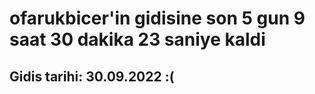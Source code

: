 # ofarukbicer'in gidisine son 5 gun 9 saat 30 dakika 23 saniye kaldi

## Gidis tarihi: 30.09.2022 :(